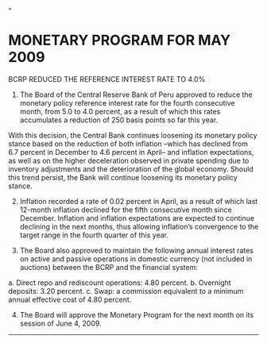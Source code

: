 **-**

# MONETARY PROGRAM FOR MAY 2009
 BCRP REDUCED THE REFERENCE INTEREST RATE TO 4.0%

1. The Board of the Central Reserve Bank of Peru approved to reduce the monetary policy
reference interest rate for the fourth consecutive month, from 5.0 to 4.0 percent, as a
result of which this rates accumulates a reduction of 250 basis points so far this year.

With this decision, the Central Bank continues loosening its monetary policy stance
based on the reduction of both inflation –which has declined from 6.7 percent in
December to 4.6 percent in April– and inflation expectations, as well as on the higher
deceleration observed in private spending due to inventory adjustments and the
deterioration of the global economy. Should this trend persist, the Bank will continue
loosening its monetary policy stance.

2. Inflation recorded a rate of 0.02 percent in April, as a result of which last 12-month
inflation declined for the fifth consecutive month since December. Inflation and inflation
expectations are expected to continue declining in the next months, thus allowing
inflation’s convergence to the target range in the fourth quarter of this year.

3. The Board also approved to maintain the following annual interest rates on active and
passive operations in domestic currency (not included in auctions) between the BCRP
and the financial system:

a. Direct repo and rediscount operations: 4.80 percent.
b. Overnight deposits: 3.20 percent.
c. Swap: a commission equivalent to a minimum annual effective cost of 4.80
percent.

4. The Board will approve the Monetary Program for the next month on its session of June
4, 2009.


-----

